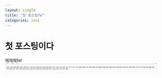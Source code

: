 ```yaml
---
layout: single
title: "첫 포스팅fe"
categories: inst
---
```


# 첫 포스팅이다
헤헤헤fe!
![alt text](<../images/스크린샷 2024-07-11 090156.png>)